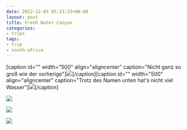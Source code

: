 ```yaml
---
date: 2012-12-03 05:13:53+00:00
layout: post
title: Fresh Water Canyon
categories:
- trips
tags:
- trip
- south-africa
---
```


[caption id="" width="500" align="aligncenter" caption="Nicht ganz so groß wie der vorherige"][![](http://clemi.ag3r.at/wp-content/uploads/2012/12/wpid-Photo-03.12.2012-1608.jpg)](http://clemi.ag3r.at/wp-content/uploads/2012/12/wpid-Photo-03.12.2012-1608.jpg)[/caption][caption id="" width="500" align="aligncenter" caption="Trotz des Namen unten hat's nicht viel Wasser"][![](http://clemi.ag3r.at/wp-content/uploads/2012/12/wpid-Photo-03.12.2012-1613.jpg)](http://clemi.ag3r.at/wp-content/uploads/2012/12/wpid-Photo-03.12.2012-1613.jpg)[/caption]
<!-- more -->



[![](http://clemi.ag3r.at/wp-content/uploads/2012/12/wpid-Photo-03.12.2012-1633.jpg)](http://clemi.ag3r.at/wp-content/uploads/2012/12/wpid-Photo-03.12.2012-1633.jpg)





[![](http://clemi.ag3r.at/wp-content/uploads/2012/12/wpid-Photo-03.12.2012-1637.jpg)](http://clemi.ag3r.at/wp-content/uploads/2012/12/wpid-Photo-03.12.2012-1637.jpg)





[![](http://clemi.ag3r.at/wp-content/uploads/2012/12/wpid-Photo-03.12.2012-1641.jpg)](http://clemi.ag3r.at/wp-content/uploads/2012/12/wpid-Photo-03.12.2012-1641.jpg)
